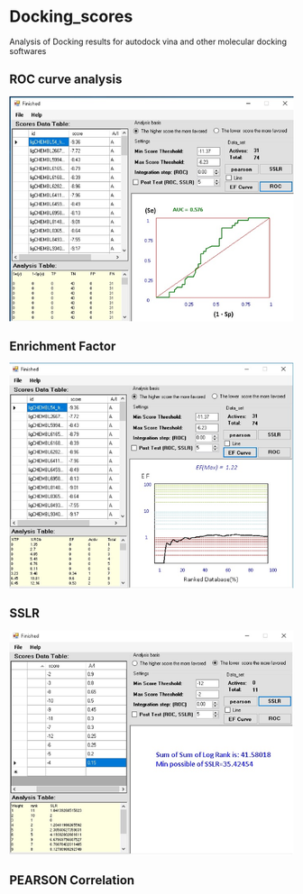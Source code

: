 # Docking_scores
Analysis of Docking results for autodock vina and other molecular docking softwares
## ROC curve analysis
<img src="https://github.com/amir1715/Docking_scores/blob/main/ROC.jpg" width="600">

## Enrichment Factor
<img src="https://github.com/amir1715/Docking_scores/blob/main/EF.jpg" width="600">

## SSLR 
<img src="https://github.com/amir1715/Docking_scores/blob/main/SSLR.jpg" width="600">

## PEARSON Correlation


